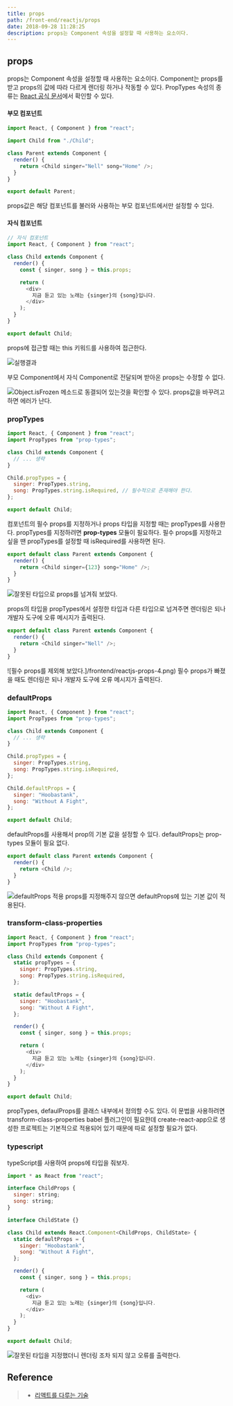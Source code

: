 ```yaml
---
title: props
path: /front-end/reactjs/props
date: 2018-09-28 11:28:25
description: props는 Component 속성을 설정할 때 사용하는 요소이다.
---
```


## props

props는 Component 속성을 설정할 때 사용하는 요소이다. Component는 props를 받고 props의 값에 따라 다르게 렌더링 하거나 작동할 수 있다.
PropTypes 속성의 종류는 [React 공식 문서](https://reactjs.org/docs/typechecking-with-proptypes.html)에서 확인할 수 있다.

#### 부모 컴포넌트

```javascript
import React, { Component } from "react";

import Child from "./Child";

class Parent extends Component {
  render() {
    return <Child singer="Nell" song="Home" />;
  }
}

export default Parent;
```

props값은 해당 컴포넌트를 불러와 사용하는 부모 컴포넌트에서만 설정할 수 있다.

#### 자식 컴포넌트

```javascript
// 자식 컴포넌트
import React, { Component } from "react";

class Child extends Component {
  render() {
    const { singer, song } = this.props;

    return (
      <div>
        지금 듣고 있는 노래는 {singer}의 {song}입니다.
      </div>
    );
  }
}

export default Child;
```

props에 접근할 때는 this 키워드를 사용하여 접근한다.

![실행결과](../images/frontend/reactjs-props-1.png)

부모 Component에서 자식 Component로 전달되며 받아온 props는 수정할 수 없다.

![Object.isFrozen 메소드로 동결되어 있는것을 확인할 수 있다. props값을 바꾸려고 하면 에러가 난다.](../images/frontend/reactjs-props-2.png)

### propTypes

```javascript
import React, { Component } from "react";
import PropTypes from "prop-types";

class Child extends Component {
  // ... 생략
}

Child.propTypes = {
  singer: PropTypes.string,
  song: PropTypes.string.isRequired, // 필수적으로 존재해야 한다.
};

export default Child;
```

컴포넌트의 필수 props를 지정하거나 props 타입을 지정할 때는 propTypes를 사용한다. propTypes를 지정하려면 **prop-types** 모듈이 필요하다.
필수 props를 지정하고 싶을 땐 propTypes를 설정할 때 isRequired를 사용하면 된다.

```javascript
export default class Parent extends Component {
  render() {
    return <Child singer={123} song="Home" />;
  }
}
```

![잘못된 타입으로 props를 넘겨줘 보았다.](../images/frontend/reactjs-props-3.png)

props의 타입을 propTypes에서 설정한 타입과 다른 타입으로 넘겨주면 렌더링은 되나 개발자 도구에 오류 메시지가 출력된다.

```javascript
export default class Parent extends Component {
  render() {
    return <Child singer="Nell" />;
  }
}
```

![필수 props를 제외해 보았다.]/frontend/reactjs-props-4.png)
필수 props가 빠졌을 때도 렌더링은 되나 개발자 도구에 오류 메시지가 출력된다.

### defaultProps

```javascript
import React, { Component } from "react";
import PropTypes from "prop-types";

class Child extends Component {
  // ... 생략
}

Child.propTypes = {
  singer: PropTypes.string,
  song: PropTypes.string.isRequired,
};

Child.defaultProps = {
  singer: "Hoobastank",
  song: "Without A Fight",
};

export default Child;
```

defaultProps를 사용해서 prop의 기본 값을 설정할 수 있다. defaultProps는 prop-types 모듈이 필요 없다.

```javascript
export default class Parent extends Component {
  render() {
    return <Child />;
  }
}
```

![defaultProps 적용](../images/frontend/reactjs-props-5.png)
props를 지정해주지 않으면 defaultProps에 있는 기본 값이 적용된다.

### transform-class-properties

```javascript
import React, { Component } from "react";
import PropTypes from "prop-types";

class Child extends Component {
  static propTypes = {
    singer: PropTypes.string,
    song: PropTypes.string.isRequired,
  };

  static defaultProps = {
    singer: "Hoobastank",
    song: "Without A Fight",
  };

  render() {
    const { singer, song } = this.props;

    return (
      <div>
        지금 듣고 있는 노래는 {singer}의 {song}입니다.
      </div>
    );
  }
}

export default Child;
```

propTypes, defaulProps를 클래스 내부에서 정의할 수도 있다. 이 문법을 사용하려면 transform-class-properties babel 플러그인이 필요한데 create-react-app으로 생성한 프로젝트는 기본적으로 적용되어 있기 때문에 따로 설정할 필요가 없다.

### typescript

typeScript를 사용하여 props에 타입을 줘보자.

```javascript
import * as React from "react";

interface ChildProps {
  singer: string;
  song: string;
}

interface ChildState {}

class Child extends React.Component<ChildProps, ChildState> {
  static defaultProps = {
    singer: "Hoobastank",
    song: "Without A Fight",
  };

  render() {
    const { singer, song } = this.props;

    return (
      <div>
        지금 듣고 있는 노래는 {singer}의 {song}입니다.
      </div>
    );
  }
}

export default Child;
```

![잘못된 타입을 지정했더니 렌더링 조차 되지 않고 오류를 출력한다.](../images/frontend/reactjs-props-6.png)

## Reference

> - [리액트를 다루는 기술](http://www.kyobobook.co.kr/product/detailViewKor.laf?ejkGb=KOR&mallGb=KOR&barcode=9791160505238&orderClick=LAG&Kc=)
